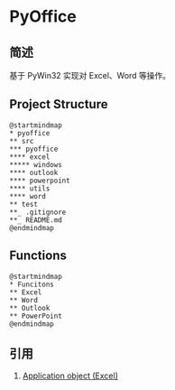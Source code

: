 # PyOffice

## 简述

基于 PyWin32 实现对 Excel、Word 等操作。

## Project Structure

```plantuml
@startmindmap
* pyoffice
** src
*** pyoffice
**** excel
***** windows
**** outlook
**** powerpoint
**** utils
**** word
** test
**_ .gitignore
**_ README.md
@endmindmap
```

## Functions

```plantuml
@startmindmap
* Funcitons
** Excel
** Word
** Outlook
** PowerPoint
@endmindmap
```

## 引用

1. [Application object (Excel)](https://docs.microsoft.com/en-us/office/vba/api/excel.application(object))